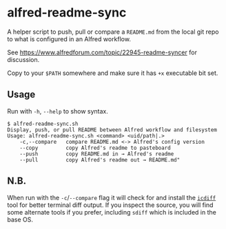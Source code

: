# alfred-readme-sync

A helper script to push, pull or compare a `README.md` from the local git repo to what is configured in an Alfred workflow.

See https://www.alfredforum.com/topic/22945-readme-syncer for discussion.

Copy to your `$PATH` somewhere and make sure it has `+x` executable bit set.

## Usage

Run with `-h`, `--help` to show syntax.

```
$ alfred-readme-sync.sh
Display, push, or pull README between Alfred workflow and filesystem
Usage: alfred-readme-sync.sh <command> <uid/path|.>
    -c,--compare   compare README.md <-> Alfred's config version
    --copy         copy Alfred's readme to pasteboard
    --push         copy README.md in → Alfred's readme
    --pull         copy Alfred's readme out → README.md"
```

## N.B.

When run with the `-c`/`--compare` flag it will check for and install the [`icdiff`](https://www.jefftk.com/icdiff) tool for better terminal diff output. If you inspect the source, you will find some alternate tools if you prefer, including `sdiff` which is included in the base OS.
